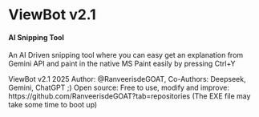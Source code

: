 <h1>ViewBot v2.1</h1>
<h4>AI Snipping Tool</h4>
<p>An AI Driven snipping tool where you can easy get an explanation from Gemini API and paint in the native MS Paint easily
by pressing Ctrl+Y
</p>
<p>
ViewBot v2.1 2025
Author: @RanveerisdeGOAT,
Co-Authors: Deepseek, Gemini, ChatGPT ;)
Open source: Free to use, modify and improve: https://github.com/RanveerisdeGOAT?tab=repositories
(The EXE file may take some time to boot up)
</p>

